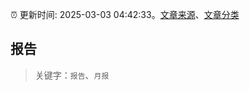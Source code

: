 :alarm_clock: 更新时间: 2025-03-03 04:42:33。[文章来源](/README.md)、[文章分类](/TAGS.md)

## 报告


> 关键字：`报告`、`月报`



